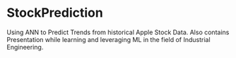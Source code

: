 # StockPrediction
Using ANN to Predict Trends from historical Apple Stock Data.
Also contains Presentation while learning and leveraging ML in the field of Industrial Engineering.
